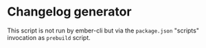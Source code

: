 # Changelog generator

This script is not run by ember-cli but via the `package.json` "scripts" invocation as `prebuild` script.